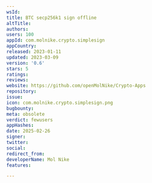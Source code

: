 ```yaml
---
wsId: 
title: BTC secp256k1 sign offline
altTitle: 
authors: 
users: 100
appId: com.molnike.crypto.simplesign
appCountry: 
released: 2023-01-11
updated: 2023-03-09
version: '0.6'
stars: 5
ratings: 
reviews: 
website: https://github.com/openMolNike/Crypto-Apps
repository: 
issue: 
icon: com.molnike.crypto.simplesign.png
bugbounty: 
meta: obsolete
verdict: fewusers
appHashes: 
date: 2025-02-26
signer: 
twitter: 
social: 
redirect_from: 
developerName: Mol Nike
features: 

---
```



